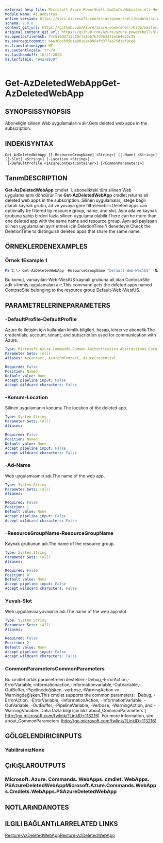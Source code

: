 ```yaml
---
external help file: Microsoft.Azure.PowerShell.Cmdlets.Websites.dll-Help.xml
Module Name: Az.Websites
online version: https://docs.microsoft.com/en-us/powershell/module/az.websites/get-azdeletedwebapp
schema: 2.0.0
content_git_url: https://github.com/Azure/azure-powershell/blob/master/src/Websites/Websites/help/Get-AzDeletedWebApp.md
original_content_git_url: https://github.com/Azure/azure-powershell/blob/master/src/Websites/Websites/help/Get-AzDeletedWebApp.md
ms.openlocfilehash: 74c518d4713c19c7a1bb7b7d0b3341e164e22c35
ms.sourcegitcommit: b4a38bcb0501a9016a4998efd377aa75d3ef9ce8
ms.translationtype: MT
ms.contentlocale: tr-TR
ms.lasthandoff: 10/27/2020
ms.locfileid: "94279930"
---
```

# <span data-ttu-id="145fe-101">Get-AzDeletedWebApp</span><span class="sxs-lookup"><span data-stu-id="145fe-101">Get-AzDeletedWebApp</span></span>

## <span data-ttu-id="145fe-102">SYNOPSIS</span><span class="sxs-lookup"><span data-stu-id="145fe-102">SYNOPSIS</span></span>
<span data-ttu-id="145fe-103">Aboneliğin silinen Web uygulamalarını alır.</span><span class="sxs-lookup"><span data-stu-id="145fe-103">Gets deleted web apps in the subscription.</span></span>

## <span data-ttu-id="145fe-104">INDEKI</span><span class="sxs-lookup"><span data-stu-id="145fe-104">SYNTAX</span></span>

```
Get-AzDeletedWebApp [[-ResourceGroupName] <String>] [[-Name] <String>] [[-Slot] <String>] [-Location <String>]
 [-DefaultProfile <IAzureContextContainer>] [<CommonParameters>]
```

## <span data-ttu-id="145fe-105">Tanım</span><span class="sxs-lookup"><span data-stu-id="145fe-105">DESCRIPTION</span></span>
<span data-ttu-id="145fe-106">**Get-AzDeletedWebApp** cmdlet 'i, abonelikteki tüm silinen Web uygulamalarını döndürür.</span><span class="sxs-lookup"><span data-stu-id="145fe-106">The **Get-AzDeletedWebApp** cmdlet returns all deleted web apps in the subscription.</span></span> <span data-ttu-id="145fe-107">Silinen uygulamalar, isteğe bağlı olarak kaynak grubu, ad ve yuvaya göre filtrelenebilir.</span><span class="sxs-lookup"><span data-stu-id="145fe-107">Deleted apps can optionally be filtered by resource group, name, and slot.</span></span> <span data-ttu-id="145fe-108">Aynı ada ve kaynak grubuna sahip birden fazla silinen uygulama olabilir.</span><span class="sxs-lookup"><span data-stu-id="145fe-108">There can be more than one deleted app with the same name and resource group.</span></span> <span data-ttu-id="145fe-109">Aynı adı paylaşan silinen uygulamaları ayırt etmek için DeletionTime 'i denetleyin.</span><span class="sxs-lookup"><span data-stu-id="145fe-109">Check the DeletionTime to distinguish deleted apps that share the same name.</span></span>

## <span data-ttu-id="145fe-110">ÖRNEKLERDEN</span><span class="sxs-lookup"><span data-stu-id="145fe-110">EXAMPLES</span></span>

### <span data-ttu-id="145fe-111">Örnek 1</span><span class="sxs-lookup"><span data-stu-id="145fe-111">Example 1</span></span>
```powershell
PS C:\> Get-AzDeletedWebApp -ResourceGroupName "Default-Web-WestUS" -Name "ContosoSite"
```

<span data-ttu-id="145fe-112">Bu komut, varsayılan-Web-WestUS kaynak grubuna ait olan ContosoSite adlı silinmiş uygulamaları alır.</span><span class="sxs-lookup"><span data-stu-id="145fe-112">This command gets the deleted apps named ContosoSite belonging to the resource group Default-Web-WestUS.</span></span>

## <span data-ttu-id="145fe-113">PARAMETRELERINE</span><span class="sxs-lookup"><span data-stu-id="145fe-113">PARAMETERS</span></span>

### <span data-ttu-id="145fe-114">-DefaultProfile</span><span class="sxs-lookup"><span data-stu-id="145fe-114">-DefaultProfile</span></span>
<span data-ttu-id="145fe-115">Azure ile iletişim için kullanılan kimlik bilgileri, hesap, kiracı ve abonelik.</span><span class="sxs-lookup"><span data-stu-id="145fe-115">The credentials, account, tenant, and subscription used for communication with Azure.</span></span>

```yaml
Type: Microsoft.Azure.Commands.Common.Authentication.Abstractions.Core.IAzureContextContainer
Parameter Sets: (All)
Aliases: AzContext, AzureRmContext, AzureCredential

Required: False
Position: Named
Default value: None
Accept pipeline input: False
Accept wildcard characters: False
```

### <span data-ttu-id="145fe-116">-Konum</span><span class="sxs-lookup"><span data-stu-id="145fe-116">-Location</span></span>
<span data-ttu-id="145fe-117">Silinen uygulamanın konumu.</span><span class="sxs-lookup"><span data-stu-id="145fe-117">The location of the deleted app.</span></span>

```yaml
Type: System.String
Parameter Sets: (All)
Aliases:

Required: False
Position: Named
Default value: None
Accept pipeline input: False
Accept wildcard characters: False
```

### <span data-ttu-id="145fe-118">-Ad</span><span class="sxs-lookup"><span data-stu-id="145fe-118">-Name</span></span>
<span data-ttu-id="145fe-119">Web uygulamasının adı.</span><span class="sxs-lookup"><span data-stu-id="145fe-119">The name of the web app.</span></span>

```yaml
Type: System.String
Parameter Sets: (All)
Aliases:

Required: False
Position: 1
Default value: None
Accept pipeline input: False
Accept wildcard characters: False
```

### <span data-ttu-id="145fe-120">-ResourceGroupName</span><span class="sxs-lookup"><span data-stu-id="145fe-120">-ResourceGroupName</span></span>
<span data-ttu-id="145fe-121">Kaynak grubunun adı.</span><span class="sxs-lookup"><span data-stu-id="145fe-121">The name of the resource group.</span></span>

```yaml
Type: System.String
Parameter Sets: (All)
Aliases:

Required: False
Position: 0
Default value: None
Accept pipeline input: False
Accept wildcard characters: False
```

### <span data-ttu-id="145fe-122">Yuvalı</span><span class="sxs-lookup"><span data-stu-id="145fe-122">-Slot</span></span>
<span data-ttu-id="145fe-123">Web uygulaması yuvasının adı.</span><span class="sxs-lookup"><span data-stu-id="145fe-123">The name of the web app slot.</span></span>

```yaml
Type: System.String
Parameter Sets: (All)
Aliases:

Required: False
Position: 2
Default value: None
Accept pipeline input: False
Accept wildcard characters: False
```

### <span data-ttu-id="145fe-124">CommonParameters</span><span class="sxs-lookup"><span data-stu-id="145fe-124">CommonParameters</span></span>
<span data-ttu-id="145fe-125">Bu cmdlet ortak parametreleri destekler:-Debug,-ErrorAction,-ErrorVariable,-ınformationaction,-ınformationvariable,-OutVariable,-OutBuffer,-Pipelinedeğişken,-verbose,-WarningAction ve-Warningdeğişken.</span><span class="sxs-lookup"><span data-stu-id="145fe-125">This cmdlet supports the common parameters: -Debug, -ErrorAction, -ErrorVariable, -InformationAction, -InformationVariable, -OutVariable, -OutBuffer, -PipelineVariable, -Verbose, -WarningAction, and -WarningVariable.</span></span> <span data-ttu-id="145fe-126">Daha fazla bilgi için bkz about_CommonParameters ( http://go.microsoft.com/fwlink/?LinkID=113216) .</span><span class="sxs-lookup"><span data-stu-id="145fe-126">For more information, see about_CommonParameters (http://go.microsoft.com/fwlink/?LinkID=113216).</span></span>

## <span data-ttu-id="145fe-127">GÖLGELENDIRICI</span><span class="sxs-lookup"><span data-stu-id="145fe-127">INPUTS</span></span>

### <span data-ttu-id="145fe-128">Yabilirsiniz</span><span class="sxs-lookup"><span data-stu-id="145fe-128">None</span></span>

## <span data-ttu-id="145fe-129">ÇıKıŞLAR</span><span class="sxs-lookup"><span data-stu-id="145fe-129">OUTPUTS</span></span>

### <span data-ttu-id="145fe-130">Microsoft. Azure. Commands. WebApps. cmdlet. WebApps. PSAzureDeletedWebApp</span><span class="sxs-lookup"><span data-stu-id="145fe-130">Microsoft.Azure.Commands.WebApps.Cmdlets.WebApps.PSAzureDeletedWebApp</span></span>

## <span data-ttu-id="145fe-131">NOTLARıNDA</span><span class="sxs-lookup"><span data-stu-id="145fe-131">NOTES</span></span>

## <span data-ttu-id="145fe-132">ILGILI BAĞLANTıLAR</span><span class="sxs-lookup"><span data-stu-id="145fe-132">RELATED LINKS</span></span>

[<span data-ttu-id="145fe-133">Restore-AzDeletedWebApp</span><span class="sxs-lookup"><span data-stu-id="145fe-133">Restore-AzDeletedWebApp</span></span>](./Restore-AzDeletedWebApp.md)